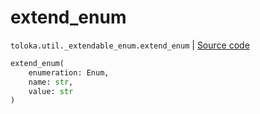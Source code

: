 # extend_enum
`toloka.util._extendable_enum.extend_enum` | [Source code](https://github.com/Toloka/toloka-kit/blob/v1.0.2/src/util/_extendable_enum.py#L12)

```python
extend_enum(
    enumeration: Enum,
    name: str,
    value: str
)
```

